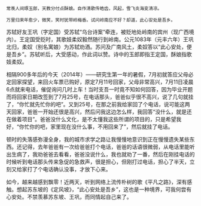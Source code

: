 <!---title:此心安处是吾乡——苏轼《定风波》-->
<!---keywords:写作-->
<!---date:old-->

	常羡人间琢玉郎，天教分付点酥娘。自作清歌传皓齿，风起，雪飞炎海变清凉。

	万里归来年愈少，微笑，笑时犹带岭梅香。试问岭南应不好？却道，此心安处是吾乡。

苏轼好友王巩（字定国）受苏轼“乌台诗案”牵连，被贬地处岭南的宾州（现广西境内）。王定国受贬时，其歌妓柔奴毅然随行到岭南。公元1083年（元丰六年）王巩北归，柔奴（别名寓娘）为苏轼劝酒。苏问及广南风土，柔奴答以“此心安处，便是吾乡”。苏轼听后，大受感动，作此词以赞。诗中的玉郎即指王定国，酥娘指歌妓柔奴。

相隔900多年后的今天（2014年）——研究生第一年的暑假，7月初就答应父母必定回家探望，来回火车票已购好，原定7月11号回家，父母非常高兴，7月11日凌晨6点就来电话，催促询问几时上车！当时支吾一时竟不知如何回答，因为毕业开题而将回家日期改签到了7月25号，在电话那头，爸爸似乎很不高兴，说了几句就挂了，“你忙就先忙你的吧”。又到25号，在那之前我给家回了个电话，说可能这两天回家，爸爸一开始还很是高兴，然后问我这边怎么样，我回答“没什么，就是还在做着项目”。爸爸没什么文化，是不太懂我这些所谓的项目的，只是希望我好，“你忙你的吧，家里现在没什么事，不用回来了”，然后就挂了电话。

顿时的失落感弥漫全身，我的城市求学之路让我慢慢地意识到正在慢慢遗失某些东西。还记得，去年爸爸有一次给爸爸打个电话，爸爸的话语很微弱，从电话里能听出生病了，我劝爸爸去看看，爸爸没说什么，我也就劝了一番，然后在刚挂电话的时候听到电话那头传来急促的急救声，很是担心，但刚打过电话，担心了半天，立刻又给家打了个电话确认没事，才放下心来。

如今，越来越感到飘零！近两天，听到网络上流传朴树的歌《平凡之路》，深有感触。想起苏东坡的《定风坡》，“此心安处是吾乡”，这也是一种境界，可我何尝有心安处。不禁羡慕苏东坡、王巩，而同情起自己来了。

